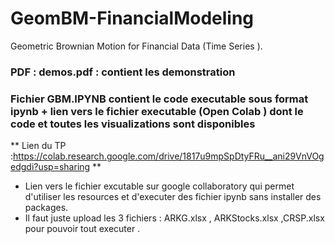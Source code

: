 # GeomBM-FinancialModeling
Geometric Brownian Motion for Financial Data (Time Series ).
### PDF : demos.pdf : contient les demonstration 
### Fichier GBM.IPYNB contient le code executable sous format ipynb  + lien vers le fichier executable (Open Colab ) dont le code et toutes les visualizations sont disponibles  


** Lien du TP :https://colab.research.google.com/drive/1817u9mpSpDtyFRu__ani29VnVOgedgdi?usp=sharing **
  * Lien vers le fichier excutable sur google collaboratory qui permet d'utiliser les resources et d'executer des fichier ipynb sans installer des packages.
  * Il faut juste upload les 3 fichiers : ARKG.xlsx , ARKStocks.xlsx ,CRSP.xlsx pour pouvoir tout executer .
